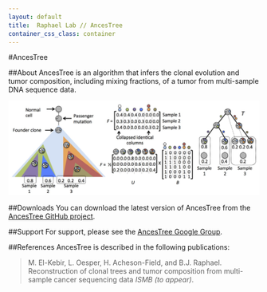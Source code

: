 ```yaml
---
layout: default
title:  Raphael Lab // AncesTree
container_css_class: container
---
```


#AncesTree

##About
AncesTree is an algorithm that infers the clonal evolution and tumor composition, including mixing fractions, of a tumor from multi-sample DNA sequence data.

[<img src="AncesTree.jpg" style="width: 800px"/>](AncesTree.jpg)

<a name="download"></a>
##Downloads 
You can download the latest version of AncesTree from the [AncesTree GitHub project](https://github.com/raphael-group/AncesTree).

##Support
For support, please see the [AncesTree Google Group](https://groups.google.com/forum/#!forum/ancestree).

<a name="reference"></a>
##References
AncesTree is described in the following publications:

>M. El-Kebir, L. Oesper, H. Acheson-Field, and B.J. Raphael.
>Reconstruction of clonal trees and tumor composition from multi-sample cancer sequencing data
>*ISMB (to appear)*.


